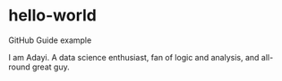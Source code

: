 # hello-world
GitHub Guide example

I am Adayi. A data science enthusiast, fan of logic and analysis, and all-round great guy. 
